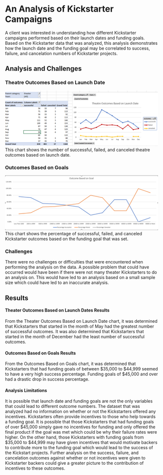 # An Analysis of Kickstarter Campaigns
A client was interested in understanding how different Kickstarter campaigns performed based on their launch dates and funding goals. Based on the Kickstarter data that was analyzed, this analysis demonstrates how the launch date and the funding goal may be correlated to success, failure, and cancelation numbers of Kickstarter projects. 
## Analysis and Challenges

### Theatre Outcomes Based on Launch Date 
![Theater_Outcomes_vs_Launch.png](https://github.com/tommy-chin/kickstarter-analysis/blob/main/Theater_Outcomes_vs_Launch.png)
This chart shows the number of successful, failed, and canceled theatre outcomes based on launch date. 
### Outcomes Based on Goals 
![Outcomes_vs_Goals.png](https://github.com/tommy-chin/kickstarter-analysis/blob/main/Outcomes_vs_Goals.png)
This chart shows the percentage of successful, failed, and canceled Kickstarter outcomes based on the funding goal that was set. 
### Challenges
There were no challenges or difficulties that were encountered when performing the analysis on the data. A possible problem that could have occurred would have been if there were not many theater Kickstarters to do an analysis on. This would have led to an analysis based on a small sample size which could have led to an inaccurate analysis. 
 
## Results 
#### Theater Outcomes Based on Launch Dates Results
From the Theater Outcomes Based on Launch Date chart, it was determined that Kickstarters that started in the month of May had the greatest number of successful outcomes. It was also determined that Kickstarters that started in the month of December had the least number of successful outcomes.
#### Outcomes Based on Goals Results
From the Outcomes Based on Goals chart, it was determined that Kickstarters that had funding goals of between $35,000 to $44,999 seemed to have a very high success percentage. Funding goals of $45,000 and over had a drastic drop in success percentage. 
#### Analysis Limitations
It is possible that launch date and funding goals are not the only variables that could lead to different outcome numbers. The dataset that was analyzed had no information on whether or not the Kickstarters offered any incentives. Kickstarters often provide incentives to those who help towards a funding goal. It is possible that those Kickstarters that had funding goals of over $45,000 simply gave no incentives for funding and only offered the final product if the goal was met which could be why their failure rates were higher. On the other hand, those Kickstarters with funding goals from $35,000 to $44,999 may have given incentives that would motivate backers to contribute more to the funding goal which would lead to the success of the Kickstart projects. Further analysis on the success, failure, and cancelation outcomes against whether or not incentives were given to Kickstarter backers could give a greater picture to the contribution of incentives to these outcomes.
